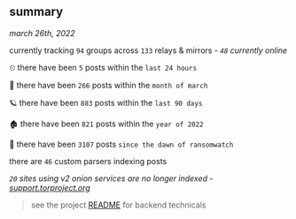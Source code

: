 
## summary
_march 26th, 2022_

currently tracking `94` groups across `133` relays & mirrors - _`48` currently online_

⏲ there have been `5` posts within the `last 24 hours`

🦈 there have been `266` posts within the `month of march`

🪐 there have been `883` posts within the `last 90 days`

🏚 there have been `821` posts within the `year of 2022`

🦕 there have been `3107` posts `since the dawn of ransomwatch`

there are `46` custom parsers indexing posts

_`20` sites using v2 onion services are no longer indexed - [support.torproject.org](https://support.torproject.org/onionservices/v2-deprecation/)_

> see the project [README](https://github.com/thetanz/ransomwatch#ransomwatch--) for backend technicals
